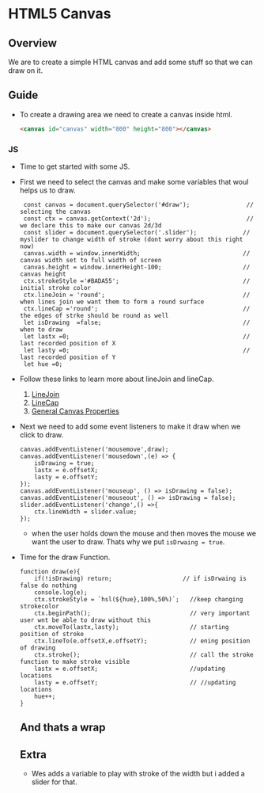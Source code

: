 # HTML5 Canvas
## Overview
We are to create a simple HTML canvas and add some stuff so that we can draw on it.

## Guide
 * To create a drawing area we need to create a canvas inside html.
    ```HTML
    <canvas id="canvas" width="800" height="800"></canvas>
    ```
 ### JS
 * Time to get started with some JS.
 * First we need to select the canvas and make some variables that woul helps us to draw.
   ```JS
    const canvas = document.querySelector('#draw');                // selecting the canvas
    const ctx = canvas.getContext('2d');                           // we declare this to make our canvas 2d/3d
    const slider = document.querySelector('.slider');             // myslider to change width of stroke (dont worry about this right now)
    canvas.width = window.innerWidth;                             // canvas width set to full width of screen
    canvas.height = window.innerHeight-100;                       // canvas height
    ctx.strokeStyle ='#BADA55';                                   // initial stroke color
    ctx.lineJoin = 'round';                                       // when lines join we want them to form a round surface
    ctx.lineCap ='round';                                         // the edges of strke should be round as well
    let isDrawing  =false;                                        // when to draw
    let lastx =0;                                                 // last recorded position of X
    let lasty =0;                                                 // last recorded position of Y
    let hue =0;
   ```
 * Follow these links to learn more about lineJoin and lineCap.
    1. [LineJoin](https://www.w3schools.com/tags/canvas_linejoin.asp)
    2. [LineCap](https://www.w3schools.com/tags/canvas_linecap.asp)
    3. [General Canvas Properties](https://www.w3schools.com/tags/ref_canvas.asp)
 * Next we need to add some event listeners to make it draw when we click to draw.
    ```JS
    canvas.addEventListener('mousemove',draw);
    canvas.addEventListener('mousedown',(e) => {
        isDrawing = true;
        lastx = e.offsetX;
        lasty = e.offsetY;
    });
    canvas.addEventListener('mouseup', () => isDrawing = false);
    canvas.addEventListener('mouseout', () => isDrawing = false);
    slider.addEventListener('change',() =>{
        ctx.lineWidth = slider.value;
    });
    ```
    * when the user holds down the mouse and then moves the mouse we want the user to draw. Thats why we put `isDrwaing = true`.
 * Time for the draw Function.
    ```JS
    function draw(e){
        if(!isDrawing) return;                    // if isDrwaing is false do nothing
        console.log(e);
        ctx.strokeStyle = `hsl(${hue},100%,50%)`;   //keep changing strokecolor
        ctx.beginPath();                            // very important user wnt be able to draw without this 
        ctx.moveTo(lastx,lasty);                    // starting position of stroke
        ctx.lineTo(e.offsetX,e.offsetY);            // ening position of drawing
        ctx.stroke();                               // call the stroke function to make stroke visible
        lastx = e.offsetX;                          //updating locations
        lasty = e.offsetY;                          // //updating locations        
        hue++;
    }
    ```
    
    ## And thats a wrap 
    
    ## Extra 
      * Wes adds a variable to play with stroke of the width but i added a slider for that. 
    
    
 
